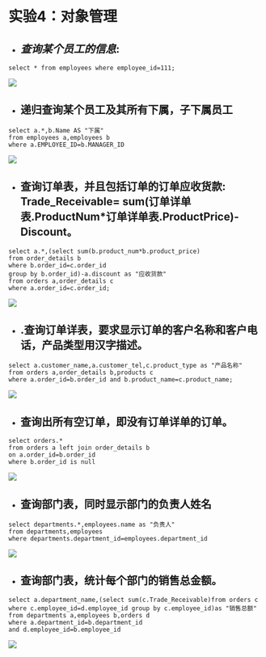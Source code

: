 # 实验4：对象管理
- ## *查询某个员工的信息*: 
```aidl
select * from employees where employee_id=111;
```  
![](employee.png)  
- ## **递归查询某个员工及其所有下属，子下属员工**  
```aidl
select a.*,b.Name AS "下属"
from employees a,employees b
where a.EMPLOYEE_ID=b.MANAGER_ID
```  
![](xiashu.png)  


- ## **查询订单表，并且包括订单的订单应收货款: Trade_Receivable= sum(订单详单表.ProductNum*订单详单表.ProductPrice)- Discount。**   

```aidl
select a.*,(select sum(b.product_num*b.product_price)
from order_details b
where b.order_id=c.order_id
group by b.order_id)-a.discount as "应收货款"
from orders a,order_details c
where a.order_id=c.order_id;
```
![](pay.png)  
- ## **.查询订单详表，要求显示订单的客户名称和客户电话，产品类型用汉字描述。**    
```aidl
select a.customer_name,a.customer_tel,c.product_type as "产品名称"
from orders a,order_details b,products c
where a.order_id=b.order_id and b.product_name=c.product_name;
```  
![](detail.png)

- ## **查询出所有空订单，即没有订单详单的订单。**  
```aidl
select orders.*
from orders a left join order_details b
on a.order_id=b.order_id
where b.order_id is null
```
![](not.png)  
- ## **查询部门表，同时显示部门的负责人姓名**  
```aidl
select departments.*,employees.name as "负责人"
from departments,employees
where departments.department_id=employees.department_id
```  
![](fuzeren.png)  

- ## **查询部门表，统计每个部门的销售总金额。**  
```aidl
select a.department_name,(select sum(c.Trade_Receivable)from orders c  where c.employee_id=d.employee_id group by c.employee_id)as "销售总额"
from departments a,employees b,orders d
where a.department_id=b.department_id
and d.employee_id=b.employee_id
```  
![](all_money.png)
